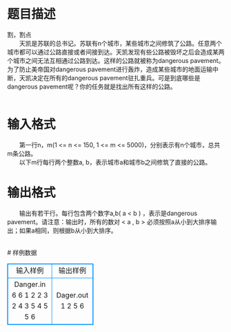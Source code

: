# 

 
 # 题目描述 
<p>
割，割点<br>　　天凯是苏联的总书记。苏联有n个城市，某些城市之间修筑了公路。任意两个城市都可以通过公路直接或者间接到达。天凯发现有些公路被毁坏之后会造成某两个城市之间无法互相通过公路到达。这样的公路就被称为dangerous pavement。为了防止美帝国对dangerous pavement进行轰炸，造成某些城市的地面运输中断，天凯决定在所有的dangerous pavement驻扎重兵。可是到底哪些是dangerous pavement呢？你的任务就是找出所有这样的公路。<br><br></p> 

 
 # 输入格式 
<p>
　　第一行n，m(1 <= n <= 150, 1 <= m <= 5000)，分别表示有n个城市，总共m条公路。<br>　　以下m行每行两个整数a, b，表示城市a和城市b之间修筑了直接的公路。<br></p> 

 
 # 输出格式 
<p>
　　输出有若干行。每行包含两个数字a,b( a < b ) ，表示<a,b>是dangerous pavement。请注意：输出时，所有的数对 < a , b > 必须按照a从小到大排序输出；如果a相同，则根据b从小到大排序。<br><br></p> 
# 样例数据
<style>
        table,table tr th, table tr td { border:1px solid #0094ff; }
        table { width: 200px; min-height: 25px; line-height: 25px; text-align: center; border-collapse: collapse;}   
    </style>
<table>
	<tr>
		<td>输入样例</td>
		<td>输出样例</td>
	</tr>
<tr><td>Danger.in
6 6
1 2
2 3
2 4
3 5
4 5
5 6
</td><td>Dager.out
1 2
5 6
</td></tr></table>
